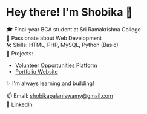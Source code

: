 # Hey there! I'm Shobika 👋

🎓 Final-year BCA student at Sri Ramakrishna College  
💖 Passionate about Web Development  
🛠️ Skills: HTML, PHP, MySQL, Python (Basic)  
📁 Projects:
- [Volunteer Opportunities Platform](https://github.com/shobikadeveloper/volunteer-platform)
- [Portfolio Website](https://github.com/shobikadeveloper/)

✨ I'm always learning and building!

📫 Email: shobikapalaniswamy@gmail.com  
🔗 [LinkedIn](https://www.linkedin.com/in/shobika12)
